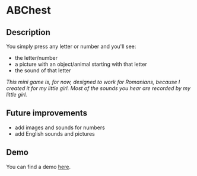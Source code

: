 <h1>ABChest</h1>
<h2>Description</h2>
<p>
    You simply press any letter or number and you'll see: 
    <ul>
        <li>the letter/number</li>
        <li>a picture with an object/animal starting with that letter</li>
        <li>the sound of that letter</li>
    </ul>
    <i>This mini game is, for now, designed to work for Romanians, because I created it for my little girl. Most of the sounds you hear are recorded by my little girl.</i>
</p>

<h2>Future improvements</h2>
<p>
    <ul>
        <li>add images and sounds for numbers</li>
        <li>add English sounds and pictures</li>
    </ul>
</p>

<h2>Demo</h2>
<p>
    You can find a demo <a href="http://codethatcounts.com/_projects/ABChest/">here</a>.
</p>

